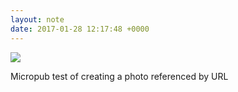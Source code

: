 ```yaml
---
layout: note
date: 2017-01-28 12:17:48 +0000
---
```

![](["https://lildude.github.io//media/sunset.jpg"])

Micropub test of creating a photo referenced by URL